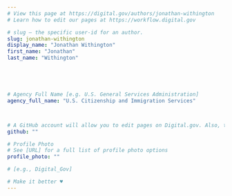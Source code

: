 ```yaml
---
# View this page at https://digital.gov/authors/jonathan-withington
# Learn how to edit our pages at https://workflow.digital.gov

# slug — the specific user-id for an author.
slug: jonathan-withington
display_name: "Jonathan Withington"
first_name: "Jonathan"
last_name: "Withington"





# Agency Full Name [e.g. U.S. General Services Administration]
agency_full_name: "U.S. Citizenship and Immigration Services"



# A GitHub account will allow you to edit pages on Digital.gov. Also, the image used in your GitHub account can be used to populate your digital.gov profile photo. Learn more about getting a Github account at [URL]
github: ""

# Profile Photo
# See [URL] for a full list of profile photo options
profile_photo: ""

# [e.g., Digital_Gov]

# Make it better ♥
---
```

